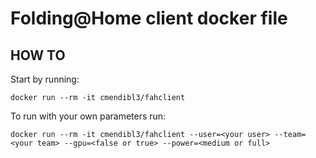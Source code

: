 # Folding@Home client docker file

## HOW TO

Start by running:

```shell
docker run --rm -it cmendibl3/fahclient
```

To run with your own parameters run:

```shell
docker run --rm -it cmendibl3/fahclient --user=<your user> --team=<your team> --gpu=<false or true> --power=<medium or full>
```
